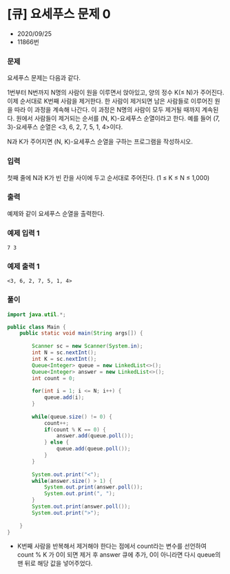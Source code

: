 # [큐] 요세푸스 문제 0

* 2020/09/25
* 11866번

### 문제

요세푸스 문제는 다음과 같다.

1번부터 N번까지 N명의 사람이 원을 이루면서 앉아있고, 양의 정수 K(≤ N)가 주어진다. 이제 순서대로 K번째 사람을 제거한다. 한 사람이 제거되면 남은 사람들로 이루어진 원을 따라 이 과정을 계속해 나간다. 이 과정은 N명의 사람이 모두 제거될 때까지 계속된다. 원에서 사람들이 제거되는 순서를 (N, K)-요세푸스 순열이라고 한다. 예를 들어 (7, 3)-요세푸스 순열은 <3, 6, 2, 7, 5, 1, 4>이다.

N과 K가 주어지면 (N, K)-요세푸스 순열을 구하는 프로그램을 작성하시오.

### 입력

첫째 줄에 N과 K가 빈 칸을 사이에 두고 순서대로 주어진다. (1 ≤ K ≤ N ≤ 1,000)

### 출력

예제와 같이 요세푸스 순열을 출력한다.

### 예제 입력 1

```
7 3
```

### 예제 출력 1

```
<3, 6, 2, 7, 5, 1, 4>
```

### 풀이

```java
import java.util.*;

public class Main {
    public static void main(String args[]) {
      
        Scanner sc = new Scanner(System.in);
        int N = sc.nextInt();
        int K = sc.nextInt();
        Queue<Integer> queue = new LinkedList<>();
        Queue<Integer> answer = new LinkedList<>();
        int count = 0;
        
        for(int i = 1; i <= N; i++) {
        	queue.add(i);
        }
        
        while(queue.size() != 0) {
        	count++;
        	if(count % K == 0) {
        		answer.add(queue.poll());
        	} else {
        		queue.add(queue.poll());
        	}
        }
        
        System.out.print("<");
        while(answer.size() > 1) {
        	System.out.print(answer.poll());
        	System.out.print(", ");
        }
        System.out.print(answer.poll());
        System.out.print(">");
        
    }
}
```

- K번째 사람을 반복해서 제거해야 한다는 점에서 count라는 변수를 선언하여 count % K 가 0이 되면 제거 후 answer 큐에 추가, 0이 아니라면 다시 queue의 맨 뒤로 해당 값을 넣어주었다.

